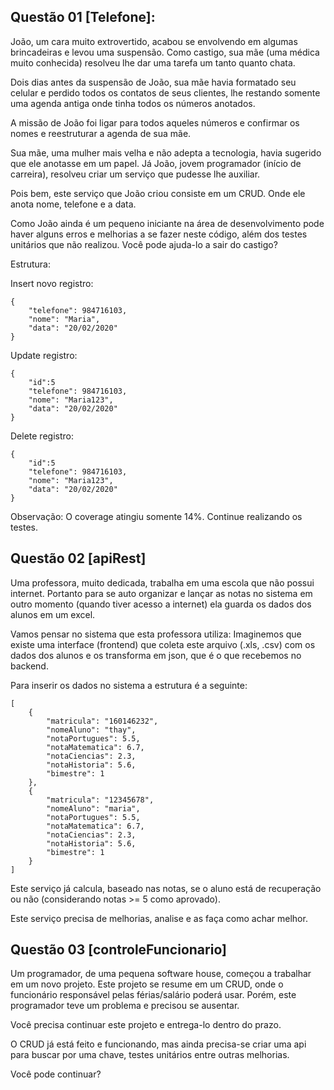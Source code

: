 ## Questão 01 [Telefone]:
João, um cara muito extrovertido, acabou se envolvendo em algumas brincadeiras e levou uma suspensão. Como castigo, sua mãe (uma médica muito conhecida) resolveu lhe dar uma tarefa um tanto quanto chata. 

Dois dias antes da suspensão de João, sua mãe havia formatado seu celular e perdido todos os contatos de seus clientes, lhe restando somente uma agenda antiga onde tinha todos os números anotados. 

A missão de João foi ligar para todos aqueles números e confirmar os nomes e reestruturar a agenda de sua mãe. 

Sua mãe, uma mulher mais velha e não adepta a tecnologia, havia sugerido que ele anotasse em um papel. Já João, jovem programador (início de carreira), resolveu criar um serviço que pudesse lhe auxiliar. 

Pois bem, este serviço que João criou consiste em um CRUD. Onde ele anota nome, telefone e a data. 

Como João ainda é um pequeno iniciante na área de desenvolvimento pode haver alguns erros e melhorias a se fazer neste código, além dos testes unitários que não realizou. Você pode ajuda-lo a sair do castigo?

Estrutura:

Insert novo registro:
```
{
    "telefone": 984716103,
    "nome": "Maria",
    "data": "20/02/2020"
}
```
Update registro:
```
{
    "id":5
    "telefone": 984716103,
    "nome": "Maria123",
    "data": "20/02/2020"
}
```
Delete registro:
```
{
    "id":5
    "telefone": 984716103,
    "nome": "Maria123",
    "data": "20/02/2020"
}
```

Observação: O coverage atingiu somente 14%. Continue realizando os testes.

## Questão 02 [apiRest]

Uma professora, muito dedicada, trabalha em uma escola que não possui internet. Portanto para se auto organizar e lançar as notas no sistema em outro momento (quando tiver acesso a internet) ela guarda os dados dos alunos em um excel. 

Vamos pensar no sistema que esta professora utiliza:
Imaginemos que existe uma interface (frontend) que coleta este arquivo (.xls, .csv) com os dados dos alunos e os transforma em json, que é o que recebemos no backend. 

Para inserir os dados no sistema a estrutura é a seguinte:
```
[
    {
        "matricula": "160146232",
        "nomeAluno": "thay",
        "notaPortugues": 5.5,
        "notaMatematica": 6.7,
        "notaCiencias": 2.3,
        "notaHistoria": 5.6,
        "bimestre": 1
    },
    {
        "matricula": "12345678",
        "nomeAluno": "maria",
        "notaPortugues": 5.5,
        "notaMatematica": 6.7,
        "notaCiencias": 2.3,
        "notaHistoria": 5.6,
        "bimestre": 1
    }
]    
```
Este serviço já calcula, baseado nas notas, se o aluno está de recuperação ou não (considerando notas >= 5 como aprovado).

Este serviço precisa de melhorias, analise e as faça como achar melhor.

## Questão 03 [controleFuncionario]
Um programador, de uma pequena software house, começou a trabalhar em um novo projeto. Este projeto se resume em um CRUD, onde o funcionário responsável pelas férias/salário poderá usar. Porém, este programador teve um problema e precisou se ausentar.

Você precisa continuar este projeto e entrega-lo dentro do prazo. 

O CRUD já está feito e funcionando, mas ainda precisa-se criar uma api para buscar por uma chave, testes unitários entre outras melhorias.

Você pode continuar?
